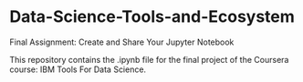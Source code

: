 # Data-Science-Tools-and-Ecosystem
Final Assignment: Create and Share Your Jupyter Notebook 

This repository contains the .ipynb file for the final project of the Coursera course: IBM Tools For Data Science.
